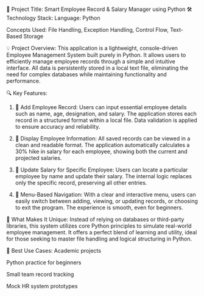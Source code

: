 🧠 Project Title: Smart Employee Record & Salary Manager using Python
🛠️ Technology Stack:
Language: Python

Concepts Used: File Handling, Exception Handling, Control Flow, Text-Based Storage

💡 Project Overview:
This application is a lightweight, console-driven Employee Management System built purely in Python. It allows users to efficiently manage employee records through a simple and intuitive interface. All data is persistently stored in a local text file, eliminating the need for complex databases while maintaining functionality and performance.

🔍 Key Features:
1. 👤 Add Employee Record:
Users can input essential employee details such as name, age, designation, and salary. The application stores each record in a structured format within a local file. Data validation is applied to ensure accuracy and reliability.

2. 📃 Display Employee Information:
All saved records can be viewed in a clean and readable format. The application automatically calculates a 30% hike in salary for each employee, showing both the current and projected salaries.

3. 💸 Update Salary for Specific Employee:
Users can locate a particular employee by name and update their salary. The internal logic replaces only the specific record, preserving all other entries.

4. 🧭 Menu-Based Navigation:
With a clear and interactive menu, users can easily switch between adding, viewing, or updating records, or choosing to exit the program. The experience is smooth, even for beginners.

🔐 What Makes It Unique:
Instead of relying on databases or third-party libraries, this system utilizes core Python principles to simulate real-world employee management. It offers a perfect blend of learning and utility, ideal for those seeking to master file handling and logical structuring in Python.

🎯 Best Use Cases:
Academic projects

Python practice for beginners

Small team record tracking

Mock HR system prototypes
